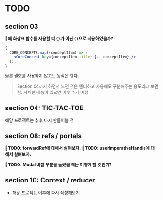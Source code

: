 # TODO

## section 03

**🤔왜 화살표 함수를 사용할 때 `{}`가 아닌 `()`으로 사용하였을까?**

```jsx
{
  CORE_CONCEPTS.map((conceptItem) => (
    <CoreConcept key={conceptItem.title} {...conceptItem} />
  ));
}
```

물론 괄호를 사용하지 않고도 동작은 한다.

> Section 04까지 하면서 느낀 것은 엔터하고 사용해도 구분해주는 용도라고 보면 됨.
> 자세한 내용이 있으면 이후 추가 예정

## section 04: TIC-TAC-TOE

해당 프로젝트는 추후 다시 만들어볼 것

## section 08: refs / portals

**🤔TODO: forwardRef에 대해서 살펴보자.**
**🤔TODO: userImperativeHandle에 대해서 살펴보자.**

**🤔TODO: Modal 바깥 부분을 눌렀을 때는 어떻게 할 것인가?**

## section 10: Context / reducer

- 해당 프로젝트 이후에 다시 작성해보기
